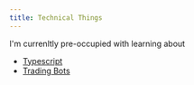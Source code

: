 ```yaml
---
title: Technical Things
---
```



I'm currenltly pre-occupied with learning about 

- [Typescript](notes/Typescript)
-  [Trading Bots](notes/TradingBots)
